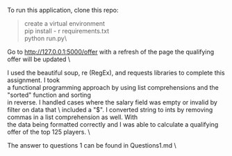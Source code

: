 To run this application, clone this repo:
> create a virtual environment\
> pip install - r requirements.txt\
> python run.py\

Go to http://127.0.0.1:5000/offer with a refresh of the page the qualifying offer will be updated \

I used the beautiful soup, re (RegEx), and requests libraries to complete this assignment. I took \
a functional programming approach by using list comprehensions and the "sorted" function and sorting \
in reverse. I handled cases where the salary field was empty or invalid by filter on data that \ 
included a "$". I converted string to ints by removing commas in a list comprehension as well. With \
the data being formatted correctly and I was able to calculate a qualifying offer of the top 125 players. \


The answer to questions 1 can be found in Questions1.md \